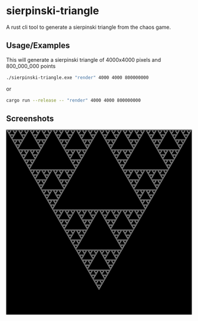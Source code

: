 
# sierpinski-triangle

A rust cli tool to generate a sierpinski triangle from the chaos game.





## Usage/Examples

This will generate a sierpinski triangle of 4000x4000 pixels and 800_000_000 points
```bash
./sierpinski-triangle.exe "render" 4000 4000 800000000
```
or
```bash
cargo run --release -- "render" 4000 4000 800000000
```


## Screenshots

![Render 4000x4000_800000000](https://github.com/formal-pancake/sierpinski-triangle/blob/main/.github/assets/render_4000x4000_800000000.png)

